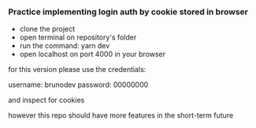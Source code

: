### Practice implementing login auth by cookie stored in browser

- clone the project
- open terminal on repository's folder
- run the command: yarn dev
- open localhost on port 4000 in your browser

for this version please use the credentials:

username: brunodev
password: 00000000

and inspect for cookies

however this repo should have more features in the short-term future